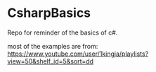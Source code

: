 # CsharpBasics

Repo for reminder of the basics of c#.

most of the examples are from:
https://www.youtube.com/user/1kingja/playlists?view=50&shelf_id=5&sort=dd
